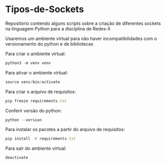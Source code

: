# Tipos-de-Sockets

Repositório contendo alguns scripts sobre a criação de diferentes sockets na linguagem Python para a disciplina de Redes-II

Usaremos um ambiente virtual para não haver incompatibilidades com o versionamento do python e de bibliotecas

Para criar o ambiente virtual:

```js
python3 -m venv venv
```

Para ativar o ambiente virtual:

```js
source venv/bin/activate
```

Para criar o arquivo de requisitos:

```js
pip freeze requirements.txt
```

Conferir versão do python:

```js
python --version
```

Para instalar os pacotes a partir do arquivo de requisitos:

```js
pip install -r requirements.txt
```

Para sair do ambiente virtual:

```js
deactivate
```

